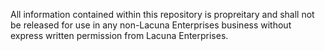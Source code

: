All information contained within this repository is propreitary and shall not be released for use in any 
non-Lacuna Enterprises business without express written permission from Lacuna Enterprises.
